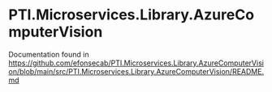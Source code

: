 # PTI.Microservices.Library.AzureComputerVision
Documentation found in https://github.com/efonsecab/PTI.Microservices.Library.AzureComputerVision/blob/main/src/PTI.Microservices.Library.AzureComputerVision/README.md
